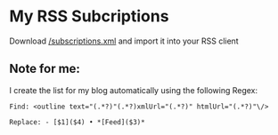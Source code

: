 # My RSS Subcriptions

Download [/subscriptions.xml](/subscriptions.xml) and import it into your RSS client

## Note for me:
I create the list for my blog automatically using the following Regex:

```
Find: <outline text="(.*?)"(.*?)xmlUrl="(.*?)" htmlUrl="(.*?)"\/>

Replace: - [$1]($4) • *[Feed]($3)*
```
